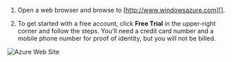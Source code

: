﻿1. Open a web browser and browse to [http://www.windowsazure.com][].

2. To get started with a free account, click **Free Trial** in the upper-right corner and follow the steps. You'll need a credit card number and a mobile phone number for proof of identity, but you will not be billed.

 ![Azure Web Site][0]


[0]: ./media/create-azure-account/freetrialonwindowsazurehomepage.png
 
